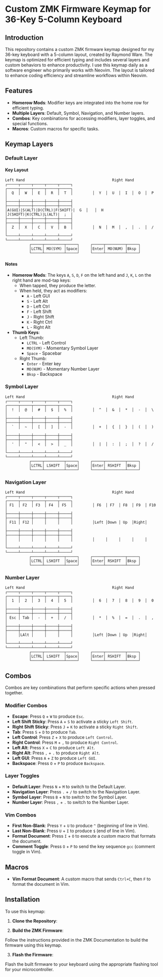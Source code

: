 # Custom ZMK Firmware Keymap for 36-Key 5-Column Keyboard

## Introduction

This repository contains a custom ZMK firmware keymap designed for my 36-key keyboard with a 5-column layout, created by Raymond Ware. The keymap is optimized for efficient typing and includes several layers and custom behaviors to enhance productivity.
I use this keymap daily as a software engineer who primarily works with Neovim. The layout is tailored to enhance coding efficiency and streamline workflows within Neovim.

## Features

- **Homerow Mods**: Modifier keys are integrated into the home row for efficient typing.
- **Multiple Layers**: Default, Symbol, Navigation, and Number layers.
- **Combos**: Key combinations for accessing modifiers, layer toggles, and special functions.
- **Macros**: Custom macros for specific tasks.

## Keymap Layers

### Default Layer

#### Key Layout
```
Left Hand                                        Right Hand
┌─────┬─────┬─────┬─────┬─────┐         ┌─────┬─────┬─────┬─────┬─────┐
│  Q  │  W  │  E  │  R  │  T  │         │  Y  │  U  │  I  │  O  │  P  │
├─────┼─────┼─────┼─────┼─────┤         ├─────┼─────┼─────┼─────┼─────┤
│A(GUI)|S(ALT)|D(CTRL)|F(SHIFT)|  G  │   │  H  │J(SHIFT)|K(CTRL)|L(ALT)|  ;  │
├─────┼─────┼─────┼─────┼─────┤         ├─────┼─────┼─────┼─────┼─────┤
│  Z  │  X  │  C  │  V  │  B  │         │  N  │  M  │  ,  │  .  │  /  │
└─────┴─────┴─────┴─────┴─────┘         └─────┴─────┴─────┴─────┴─────┘
           ┌─────┬─────────┬─────┐     ┌─────┬─────────┬─────┐
           │LCTRL│ MO(SYM) │Space│     │Enter│ MO(NUM) │Bksp │
           └─────┴─────────┴─────┘     └─────┴─────────┴─────┘
```

#### Notes

- **Homerow Mods**: The keys `A`, `S`, `D`, `F` on the left hand and `J`, `K`, `L` on the right hand are mod-tap keys:
  - When tapped, they produce the letter.
  - When held, they act as modifiers:
    - `A` - Left GUI
    - `S` - Left Alt
    - `D` - Left Ctrl
    - `F` - Left Shift
    - `J` - Right Shift
    - `K` - Right Ctrl
    - `L` - Right Alt
- **Thumb Keys**:
  - Left Thumb:
    - `LCTRL` - Left Control
    - `MO(SYM)` - Momentary Symbol Layer
    - `Space` - Spacebar
  - Right Thumb:
    - `Enter` - Enter key
    - `MO(NUM)` - Momentary Number Layer
    - `Bksp` - Backspace

### Symbol Layer
```
Left Hand                                        Right Hand
┌─────┬─────┬─────┬─────┬─────┐         ┌─────┬─────┬─────┬─────┬─────┐
│  !  │  @  │  #  │  $  │  %  │         │  ^  │  &  │  *  │  -  │  \  │
├─────┼─────┼─────┼─────┼─────┤         ├─────┼─────┼─────┼─────┼─────┤
│  `  │  ~  │  [  │  ]  │  -  │         │  +  │  {  │  }  │  (  │  )  │
├─────┼─────┼─────┼─────┼─────┤         ├─────┼─────┼─────┼─────┼─────┤
│  '  │  "  │  <  │  >  │  _  │         │  |  │  :  │  ;  │  ?  │  /  │
└─────┴─────┴─────┴─────┴─────┘         └─────┴─────┴─────┴─────┴─────┘
           ┌─────┬─────────┬─────┐     ┌─────┬─────────┬─────┐
           │LCTRL│ LSHIFT  │Space│     │Enter│ RSHIFT  │Bksp │
           └─────┴─────────┴─────┘     └─────┴─────────┴─────┘
```

### Navigation Layer
```
Left Hand                                        Right Hand
┌─────┬─────┬─────┬─────┬─────┐         ┌─────┬─────┬─────┬─────┬─────┐
│ F1  │ F2  │ F3  │ F4  │ F5  │         │ F6  │ F7  │ F8  │ F9  │ F10 │
├─────┼─────┼─────┼─────┼─────┤         ├─────┼─────┼─────┼─────┼─────┤
│ F11 │ F12 │     │     │     │         │Left │Down │ Up  │Right│     │
├─────┼─────┼─────┼─────┼─────┤         ├─────┼─────┼─────┼─────┼─────┤
│     │     │     │     │     │         │     │     │     │     │     │
└─────┴─────┴─────┴─────┴─────┘         └─────┴─────┴─────┴─────┴─────┘
           ┌─────┬─────────┬─────┐     ┌─────┬─────────┬─────┐
           │LCTRL│ LSHIFT  │Space│     │Enter│ RSHIFT  │Bksp │
           └─────┴─────────┴─────┘     └─────┴─────────┴─────┘
```

### Number Layer
```
Left Hand                                        Right Hand
┌─────┬─────┬─────┬─────┬─────┐         ┌─────┬─────┬─────┬─────┬─────┐
│  1  │  2  │  3  │  4  │  5  │         │  6  │  7  │  8  │  9  │  0  │
├─────┼─────┼─────┼─────┼─────┤         ├─────┼─────┼─────┼─────┼─────┤
│ Esc │ Tab │  -  │  +  │  /  │         │  *  │  %  │  =  │  .  │  ,  │
├─────┼─────┼─────┼─────┼─────┤         ├─────┼─────┼─────┼─────┼─────┤
│     │LAlt │     │     │     │         │Left │Down │ Up  │Right│     │
└─────┴─────┴─────┴─────┴─────┘         └─────┴─────┴─────┴─────┴─────┘
           ┌─────┬─────────┬─────┐     ┌─────┬─────────┬─────┐
           │LCTRL│ LSHIFT  │Space│     │Enter│ RSHIFT  │Bksp │
           └─────┴─────────┴─────┘     └─────┴─────────┴─────┘
```

## Combos

Combos are key combinations that perform specific actions when pressed together.

### Modifier Combos

- **Escape**: Press `Q` + `W` to produce `Esc`.
- **Left Shift Sticky**: Press `A` + `S` to activate a sticky `Left Shift`.
- **Right Shift Sticky**: Press `J` + `K` to activate a sticky `Right Shift`.
- **Tab**: Press `S` + `D` to produce `Tab`.
- **Left Control**: Press `Z` + `X` to produce `Left Control`.
- **Right Control**: Press `M` + `,` to produce `Right Control`.
- **Left Alt**: Press `X` + `C` to produce `Left Alt`.
- **Right Alt**: Press `,` + `.` to produce `Right Alt`.
- **Left GUI**: Press `A` + `Z` to produce `Left GUI`.
- **Backspace**: Press `O` + `P` to produce `Backspace`.

### Layer Toggles

- **Default Layer**: Press `N` + `M` to switch to the Default Layer.
- **Navigation Layer**: Press `.` + `/` to switch to the Navigation Layer.
- **Symbol Layer**: Press `B` + `N` to switch to the Symbol Layer.
- **Number Layer**: Press `,` + `.` to switch to the Number Layer.

### Vim Combos

- **First Non-Blank**: Press `Y` + `U` to produce `^` (beginning of line in Vim).
- **Last Non-Blank**: Press `U` + `I` to produce `$` (end of line in Vim).
- **Format Document**: Press `I` + `O` to execute a custom macro that formats the document.
- **Comment Toggle**: Press `O` + `P` to send the key sequence `gcc` (comment toggle in Vim).

## Macros

- **Vim Format Document**: A custom macro that sends `Ctrl+C`, then `F` to format the document in Vim.

## Installation

To use this keymap:

1. **Clone the Repository**:

2. **Build the ZMK Firmware**:

Follow the instructions provided in the ZMK Documentation to build the firmware using this keymap.

3. **Flash the Firmware**:

Flash the built firmware to your keyboard using the appropriate flashing tool for your microcontroller.



